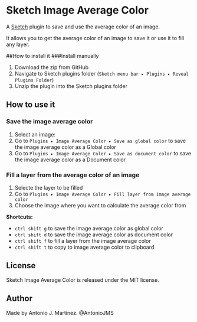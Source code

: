 Sketch Image Average Color
=============
A [Sketch](http://bohemiancoding.com/sketch/) plugin to save and use the average color of an image. 

It allows you to get the average color of an image to save it or use it to fill any layer.

##How to install it
###Install manually 

1. Download the zip from GitHub 
2. Navigate to Sketch plugins folder (`Sketch menu bar ▸ Plugins ▸ Reveal Plugins Folder`)
3. Unzip the plugin into the Sketch plugins folder

## How to use it
### Save the image average color
1. Select an image: 
2. Go to `Plugins ▸ Image Average Color ▸ Save as global color` to save the image average color as a Global color
3. Go to `Plugins ▸ Image Average Color ▸ Save as document color` to save the image average color as a Document color
### Fill a layer from the average color of an image
1. Selecte the layer to be filled
2. Go to `Plugins ▸ Image Average Color ▸ Fill layer from image average color`
3. Choose the image where you want to calculate the average color from

**Shortcuts:**
* `ctrl shift g` to save the image average color as global color
* `ctrl shift d` to save the image average color as document color
* `ctrl shift f` to fill a layer from the image average color
* `ctrl shift t` to copy to image average color to clipboard

## License
Sketch Image Average Color is released under the MIT license.

## Author

Made by Antonio J. Martinez. @AntonioJMS

